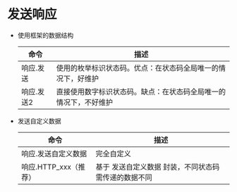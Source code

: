 # 发送响应



- 使用框架的数据结构

  | 命令       | 描述                                                         |
  | ---------- | ------------------------------------------------------------ |
  | 响应.发送  | 使用的枚举标识状态码。优点：在状态码全局唯一的情况下，好维护 |
  | 响应.发送2 | 直接使用数字标识状态码。缺点：在状态码全局唯一的情况下，不好维护 |

- 发送自定义数据

  | 命令                  | 描述                                                 |
  | --------------------- | ---------------------------------------------------- |
  | 响应.发送自定义数据   | 完全自定义                                           |
  | 响应.HTTP_xxx（推荐） | 基于 发送自定义数据 封装，不同状态码需传递的数据不同 |

  

